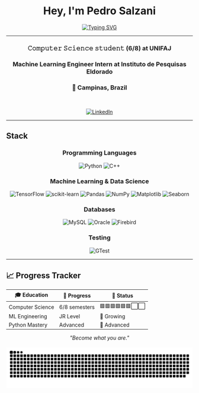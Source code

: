 <div align="center">
  
  # Hey, I'm Pedro Salzani
  
  [![Typing SVG](https://readme-typing-svg.herokuapp.com?font=Fira+Code&size=24&duration=3000&pause=1000&color=58A6FF&center=true&vCenter=true&width=600&lines=Computer+Science+Student+🎓;Machine+Learning+Engineer+Intern+🤖;Python+Developer+🐍;Data+Science+Enthusiast+📊)](https://git.io/typing-svg)
  
</div>

---

<div align="center">
  
  <div id="info_me" align="center">
    <h3>𝙲𝚘𝚖𝚙𝚞𝚝𝚎𝚛 𝚂𝚌𝚒𝚎𝚗𝚌𝚎 𝚜𝚝𝚞𝚍𝚎𝚗𝚝 (6/8) at UNIFAJ</h3>
    <h3>Machine Learning Engineer Intern at Instituto de Pesquisas Eldorado</h3>
    <h3>📍 Campinas, Brazil</h3>
  </div>
  
  <br>
  
  [![LinkedIn](https://img.shields.io/badge/LinkedIn-0077B5?style=for-the-badge&logo=linkedin&logoColor=white)](https://www.linkedin.com/in/pedro-salzani-674703232/)

</div>

---

## Stack

<div align="center">

### Programming Languages
![Python](https://img.shields.io/badge/Python-3776AB?style=for-the-badge&logo=python&logoColor=white)
![C++](https://img.shields.io/badge/C++-00599C?style=for-the-badge&logo=cplusplus&logoColor=white)

### Machine Learning & Data Science
![TensorFlow](https://img.shields.io/badge/TensorFlow-FF6F00?style=for-the-badge&logo=tensorflow&logoColor=white)
![scikit-learn](https://img.shields.io/badge/scikit--learn-F7931E?style=for-the-badge&logo=scikit-learn&logoColor=white)
![Pandas](https://img.shields.io/badge/Pandas-150458?style=for-the-badge&logo=pandas&logoColor=white)
![NumPy](https://img.shields.io/badge/NumPy-013243?style=for-the-badge&logo=numpy&logoColor=white)
![Matplotlib](https://img.shields.io/badge/Matplotlib-11557c?style=for-the-badge)
![Seaborn](https://img.shields.io/badge/Seaborn-3776AB?style=for-the-badge)

### Databases
![MySQL](https://img.shields.io/badge/MySQL-4479A1?style=for-the-badge&logo=mysql&logoColor=white)
![Oracle](https://img.shields.io/badge/Oracle-F80000?style=for-the-badge&logo=oracle&logoColor=white)
![Firebird](https://img.shields.io/badge/Firebird-FF6600?style=for-the-badge)

### Testing
![GTest](https://img.shields.io/badge/GTest-4285F4?style=for-the-badge&logo=google&logoColor=white)

</div>

---

## 📈 Progress Tracker

<div align="center">

| 🎓 **Education** | 🔢 **Progress** | 🎯 **Status** |
|------------------|-----------------|---------------|
| Computer Science | 6/8 semesters | 🟩🟩🟩🟩🟩🟩⬜⬜ |
| ML Engineering | JR Level | 🚀 Growing |
| Python Mastery | Advanced | 🐍 Advanced |

</div>

<div align="center">
  <i>"Become what you are."</i>
  <br><br>
  <img src="https://raw.githubusercontent.com/Platane/snk/output/github-contribution-grid-snake.svg" alt="Snake animation" />
</div>

